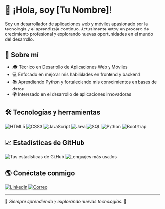 # 👋 ¡Hola, soy [Tu Nombre]!

Soy un desarrollador de aplicaciones web y móviles apasionado por la tecnología y el aprendizaje continuo. Actualmente estoy en proceso de crecimiento profesional y explorando nuevas oportunidades en el mundo del desarrollo.

## 🚀 Sobre mí
- 🎓 Técnico en Desarrollo de Aplicaciones Web y Móviles
- 💻 Enfocado en mejorar mis habilidades en frontend y backend
- 📚 Aprendiendo Python y fortaleciendo mis conocimientos en bases de datos
- 🌍 Interesado en el desarrollo de aplicaciones innovadoras

## 🛠️ Tecnologías y herramientas

![HTML5](https://img.shields.io/badge/HTML-E34F26?style=for-the-badge&logo=html5&logoColor=white)
![CSS3](https://img.shields.io/badge/CSS-1572B6?style=for-the-badge&logo=css3&logoColor=white)
![JavaScript](https://img.shields.io/badge/JavaScript-F7DF1E?style=for-the-badge&logo=javascript&logoColor=black)
![Java](https://img.shields.io/badge/Java-007396?style=for-the-badge&logo=java&logoColor=white)
![SQL](https://img.shields.io/badge/SQL-4479A1?style=for-the-badge&logo=mysql&logoColor=white)
![Python](https://img.shields.io/badge/Py-3776AB?style=for-the-badge&logo=python&logoColor=white)
![Bootstrap](https://img.shields.io/badge/Bootstrap-7952B3?style=for-the-badge&logo=bootstrap&logoColor=white)

## 📈 Estadísticas de GitHub
![Tus estadísticas de GitHub](https://github-readme-stats.vercel.app/api?username=tuusuario&show_icons=true&theme=radical)
![Lenguajes más usados](https://github-readme-stats.vercel.app/api/top-langs/?username=tuusuario&layout=compact&theme=radical)

## 🌎 Conéctate conmigo

[![LinkedIn](https://img.shields.io/badge/LinkedIn-0A66C2?style=for-the-badge&logo=linkedin&logoColor=white)](https://linkedin.com/in/tuperfil)
[![Correo](https://img.shields.io/badge/Email-D14836?style=for-the-badge&logo=gmail&logoColor=white)](mailto:tucorreo@gmail.com)

---
📌 *Siempre aprendiendo y explorando nuevas tecnologías.* 🚀

